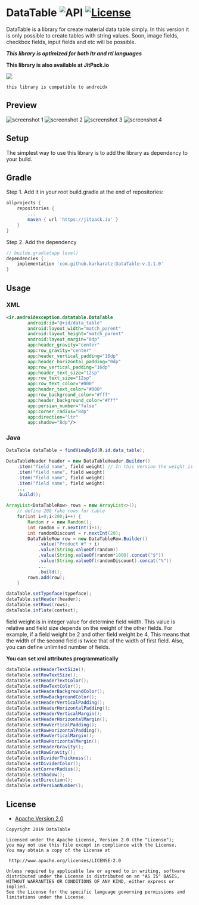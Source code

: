 DataTable ![API](https://img.shields.io/badge/API-17%2B-brightgreen.svg?style=flat) [![License](https://img.shields.io/badge/License-Apache%202.0-green.svg)](https://opensource.org/licenses/Apache-2.0)
===================

DataTable is a library for create material data table simply. In this version it is only possible to create tables with string values.
Soon, image fields, checkbox fields, input fields and etc will be possible.

***This library is optimized for both ltr and rtl languages***
  



**This library is also available at JitPack.io**

[![](https://jitpack.io/v/salehyarahmadi/DataTable.svg)](https://jitpack.io/#salehyarahmadi/DataTable)




`this library is compatible to androidx`

## Preview
![screenshot 1](https://github.com/salehyarahmadi/DataTable/blob/master/1.jpg)
![screenshot 2](https://github.com/salehyarahmadi/DataTable/blob/master/2.jpg)
![screenshot 3](https://github.com/salehyarahmadi/DataTable/blob/master/3.jpg)
![screenshot 4](https://github.com/salehyarahmadi/DataTable/blob/master/4.jpg)

## Setup
The simplest way to use this library is to add the library as dependency to your build.

## Gradle

Step 1. Add it in your root build.gradle at the end of repositories:

```gradle
allprojects {
	repositories {
		...
		maven { url 'https://jitpack.io' }
	}
}
```

Step 2. Add the dependency
  
```gradle
// builde.gradle(app level)
dependencies {
    implementation 'com.github.karkaratz:DataTable:v.1.1.0'
}
```
 


## Usage

### XML
```xml
<ir.androidexception.datatable.DataTable
        android:id="@+id/data_table"
        android:layout_width="match_parent"
        android:layout_height="match_parent"
        android:layout_margin="8dp"
        app:header_gravity="center"
        app:row_gravity="center"
        app:header_vertical_padding="16dp"
        app:header_horizontal_padding="0dp"
        app:row_vertical_padding="16dp"
        app:header_text_size="12sp"
        app:row_text_size="12sp"
        app:row_text_color="#000"
        app:header_text_color="#000"
        app:row_background_color="#fff"
        app:header_background_color="#fff"
        app:persian_number="false"
        app:corner_radius="8dp"
        app:direction="ltr"
        app:shadow="8dp"/>
```

### Java


```java
DataTable dataTable = findViewById(R.id.data_table);
        
DataTableHeader header = new DataTableHeader.Builder()
    .item("field name", field weight) // In this Version the weight is actually the size of the field on the display
    .item("field name", field weight)
    .item("field name", field weight)
    .item("field name", field weight)
    ...
    .build();
    
ArrayList<DataTableRow> rows = new ArrayList<>();
    // define 200 fake rows for table 
    for(int i=0;i<200;i++) {
        Random r = new Random();
        int random = r.nextInt(i+1);
        int randomDiscount = r.nextInt(20);
        DataTableRow row = new DataTableRow.Builder()
            .value("Product #" + i)
            .value(String.valueOf(random))
            .value(String.valueOf(random*1000).concat("$"))
            .value(String.valueOf(randomDiscount).concat("%"))
            ...
            .build();
        rows.add(row);
    }

dataTable.setTypeface(typeface);
dataTable.setHeader(header);
dataTable.setRows(rows);
dataTable.inflate(context);
```

field weight is in integer value for determine field width. This value is relative and field size depends on the weight of the other fields.
For example, if a field weight be 2 and other field weight be 4, This means that the width of the second field is twice that of the width of first field.
Also, you can define unlimited number of fields.





**You can set xml attributes programmatically**

```java
dataTable.setHeaderTextSize();
dataTable.setRowTextSize();
dataTable.setHeaderTextColor();
dataTable.setRowTextColor();
dataTable.setHeaderBackgroundColor();
dataTable.setRowBackgroundColor();
dataTable.setHeaderVerticalPadding();
dataTable.setHeaderHorizontalPadding();
dataTable.setHeaderVerticalMargin();
dataTable.setHeaderHorizontalMargin();
dataTable.setRowVerticalPadding();
dataTable.setRowHorizontalPadding();
dataTable.setRowVerticalMargin();
dataTable.setRowHorizontalMargin();
dataTable.setHeaderGravity();
dataTable.setRowGravity();
dataTable.setDividerThickness();
dataTable.setDividerColor();
dataTable.setCornerRadius();
dataTable.setShadow();
dataTable.setDirection();
dataTable.setPersianNumber();
```

    
    


    


        
 ## License

* [Apache Version 2.0](http://www.apache.org/licenses/LICENSE-2.0.html)

```
Copyright 2019 DataTable

Licensed under the Apache License, Version 2.0 (the "License");
you may not use this file except in compliance with the License.
You may obtain a copy of the License at

 http://www.apache.org/licenses/LICENSE-2.0

Unless required by applicable law or agreed to in writing, software
distributed under the License is distributed on an "AS IS" BASIS,
WITHOUT WARRANTIES OR CONDITIONS OF ANY KIND, either express or implied.
See the License for the specific language governing permissions and
limitations under the License.
       

